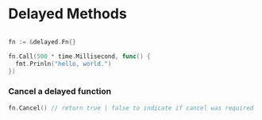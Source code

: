 # Delayed Methods

```go

fn := &delayed.Fn{}

fn.Call(500 * time.Millisecond, func() {
  fmt.Prinln("hello, world.")
})


```

### Cancel a delayed function

```go
fn.Cancel() // return true | false to indicate if cancel was required

```
